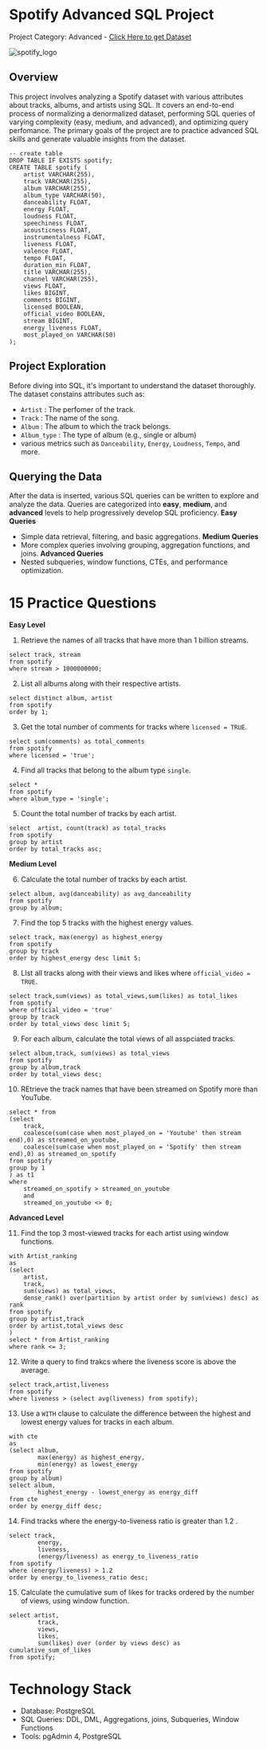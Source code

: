 # Spotify Advanced SQL Project
Project Category: Advanced - <a href="https://www.kaggle.com/datasets/sanjanchaudhari/spotify-dataset">Click Here to get Dataset</a>

![spotify_logo](https://github.com/user-attachments/assets/e49f56cb-7b3a-42fc-9fe3-e1dd55d5a1d3)

## Overview
This project involves analyzing a Spotify dataset with various attributes about tracks, albums, and artists using SQL. It covers an end-to-end process of normalizing a denormalized dataset, performing SQL queries of varying complexity (easy, medium, and advanced), and optimizing query perfomance. The primary goals of the project are to practice advanced SQL skills and generate valuable insights from the dataset.
```
-- create table
DROP TABLE IF EXISTS spotify;
CREATE TABLE spotify (
    artist VARCHAR(255),
    track VARCHAR(255),
    album VARCHAR(255),
    album_type VARCHAR(50),
    danceability FLOAT,
    energy FLOAT,
    loudness FLOAT,
    speechiness FLOAT,
    acousticness FLOAT,
    instrumentalness FLOAT,
    liveness FLOAT,
    valence FLOAT,
    tempo FLOAT,
    duration_min FLOAT,
    title VARCHAR(255),
    channel VARCHAR(255),
    views FLOAT,
    likes BIGINT,
    comments BIGINT,
    licensed BOOLEAN,
    official_video BOOLEAN,
    stream BIGINT,
    energy_liveness FLOAT,
    most_played_on VARCHAR(50)
);
```
## Project Exploration
Before diving into SQL, it's important to understand the dataset thoroughly. The dataset constains attributes such as:
- ```Artist``` : The perfomer of the track.
- ```Track``` : The name of the song.
- ```Album``` : The album to which the track belongs.
- ```Album_type``` : The type of album (e.g., single or album)
- various metrics such as ```Danceability```, ```Energy```, ```Loudness```, ```Tempo```, and more.
## Querying the Data
After the data is inserted, various SQL queries can be written to explore and analyze the data. Queries are categorized into **easy**, **medium**, and **advanced** levels to help progressively develop SQL proficiency.
**Easy Queries**
- Simple data retrieval, filtering, and basic aggregations.
**Medium Queries**
- More complex queries involving grouping, aggregation functions, and joins.
**Advanced Queries**
- Nested subqueries, window functions, CTEs, and performance optimization.
# 15 Practice Questions
**Easy Level**
1. Retrieve the names of all tracks that have more than 1 billion streams.
```
select track, stream
from spotify
where stream > 1000000000;
```
2. List all albums along with their respective artists.
```
select distinct album, artist
from spotify
order by 1;
```
3. Get the total number of comments for tracks where ```licensed = TRUE```.
```
select sum(comments) as total_comments
from spotify
where licensed = 'true';
```
4. Find all tracks that belong to the album type ```single```.
```
select *
from spotify
where album_type = 'single';
```
5. Count the total number of tracks by each artist.
```
select  artist, count(track) as total_tracks
from spotify
group by artist
order by total_tracks asc;
```
**Medium Level**

6. Calculate the total number of tracks by each artist.
```
select album, avg(danceability) as avg_danceability
from spotify
group by album;
```
7. Find the top 5 tracks with the highest energy values.
```
select track, max(energy) as highest_energy
from spotify
group by track
order by highest_energy desc limit 5;
```
8. LIst all tracks along with their views and likes where ```official_video = TRUE```.
```
select track,sum(views) as total_views,sum(likes) as total_likes
from spotify
where official_video = 'true'
group by track
order by total_views desc limit 5;
```
9. For each album, calculate the total views of all asspciated tracks.
```
select album,track, sum(views) as total_views
from spotify
group by album,track
order by total_views desc;
```
10. REtrieve the track names that have been streamed on Spotify more than YouTube.
```
select * from
(select 
	track,
	coalesce(sum(case when most_played_on = 'Youtube' then stream end),0) as streamed_on_youtube,
	coalesce(sum(case when most_played_on = 'Spotify' then stream end),0) as streamed_on_spotify
from spotify
group by 1
) as t1
where 
	streamed_on_spotify > streamed_on_youtube
	and
	streamed_on_youtube <> 0;
```
**Advanced Level**

11. Find the top 3 most-viewed tracks for each artist using window functions.
```
with Artist_ranking 
as
(select
	artist,
	track,
	sum(views) as total_views,    
	dense_rank() over(partition by artist order by sum(views) desc) as rank
from spotify
group by artist,track
order by artist,total_views desc
)
select * from Artist_ranking
where rank <= 3;
```
12. Write a query to find trakcs where the liveness score is above the average.
```
select track,artist,liveness 
from spotify
where liveness > (select avg(liveness) from spotify);
```
13. Use a ```WITH``` clause to calculate the difference between the highest and lowest energy values for tracks in each album.
```
with cte
as
(select album,
		max(energy) as highest_energy,
		min(energy) as lowest_energy
from spotify
group by album)
select album,
		highest_energy - lowest_energy as energy_diff
from cte
order by energy_diff desc;
```
14. Find tracks where the energy-to-liveness ratio is greater than 1.2 .
```
select track,
		energy,
		liveness,
		(energy/liveness) as energy_to_liveness_ratio
from spotify
where (energy/liveness) > 1.2
order by energy_to_liveness_ratio desc;
```
15. Calculate the cumulative sum of likes for tracks ordered by the number of views, using window function.
```
select artist,
		track,
		views,
		likes,
		sum(likes) over (order by views desc) as cumulative_sum_of_likes
from spotify;
```
# Technology Stack
- Database: PostgreSQL
- SQL Queries: DDL, DML, Aggregations, joins, Subqueries, Window Functions
- Tools: pgAdmin 4, PostgreSQL
